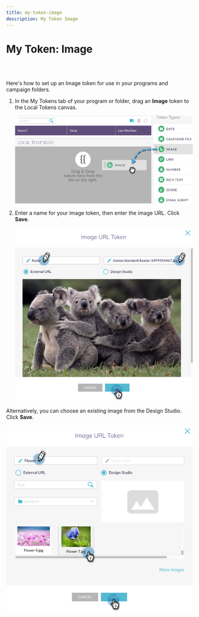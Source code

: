 ```yaml
---
title: my-token-image
description: My Token Image
---
```


# My Token: Image

<br>&nbsp;

Here's how to set up an Image token for use in your programs and campaign folders.

1. In the My Tokens tab of your program or folder, drag an **Image** token to the Local Tokens canvas.

   ![Image One](/help/sky/assets/my-tokens/my-token-image/my-token-image-1.png)

1. Enter a name for your image token, then enter the image URL. Click **Save**.

   ![Image Two](/help/sky/assets/my-tokens/my-token-image/my-token-image-2.png)

Alternatively, you can choose an existing image from the Design Studio. Click **Save**.

   ![Image Three](/help/sky/assets/my-tokens/my-token-image/my-token-image-3.png)
